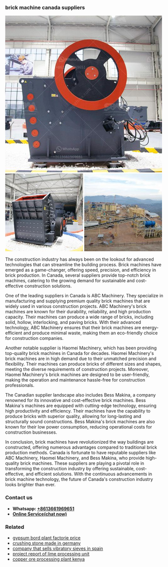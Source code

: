 <h3>brick machine canada suppliers</h3><img src='1704791280.jpg' alt=''><p>The construction industry has always been on the lookout for advanced technologies that can streamline the building process. Brick machines have emerged as a game-changer, offering speed, precision, and efficiency in brick production. In Canada, several suppliers provide top-notch brick machines, catering to the growing demand for sustainable and cost-effective construction solutions.</p><p>One of the leading suppliers in Canada is ABC Machinery. They specialize in manufacturing and supplying premium quality brick machines that are widely used in various construction projects. ABC Machinery's brick machines are known for their durability, reliability, and high production capacity. Their machines can produce a wide range of bricks, including solid, hollow, interlocking, and paving bricks. With their advanced technology, ABC Machinery ensures that their brick machines are energy-efficient and produce minimal waste, making them an eco-friendly choice for construction companies.</p><p>Another notable supplier is Haomei Machinery, which has been providing top-quality brick machines in Canada for decades. Haomei Machinery's brick machines are in high demand due to their unmatched precision and flexibility. Their machines can produce bricks of different sizes and shapes, meeting the diverse requirements of construction projects. Moreover, Haomei Machinery's brick machines are designed to be user-friendly, making the operation and maintenance hassle-free for construction professionals.</p><p>The Canadian supplier landscape also includes Bess Makina, a company renowned for its innovative and cost-effective brick machines. Bess Makina's machines are equipped with cutting-edge technology, ensuring high productivity and efficiency. Their machines have the capability to produce bricks with superior quality, allowing for long-lasting and structurally sound constructions. Bess Makina's brick machines are also known for their low power consumption, reducing operational costs for construction businesses.</p><p>In conclusion, brick machines have revolutionized the way buildings are constructed, offering numerous advantages compared to traditional brick production methods. Canada is fortunate to have reputable suppliers like ABC Machinery, Haomei Machinery, and Bess Makina, who provide high-quality brick machines. These suppliers are playing a pivotal role in transforming the construction industry by offering sustainable, cost-effective, and efficient solutions. With the continuous advancements in brick machine technology, the future of Canada's construction industry looks brighter than ever.</p><h3>Contact us</h3><ul><li><strong>Whatsapp:&nbsp;<a href="https://wa.me/8613661969651">+8613661969651</a></strong></li><li><a href="https://swt.shibang-china.com/?git&amp;zhl&amp;brick machine canada suppliers"><strong>Online Service(chat now)</strong></a></li></ul><h3>Related</h3><ul><li><a href='gypsum bord plant factorie price.md'>gypsum bord plant factorie price</a></li><li><a href='crushing stone made in germany.md'>crushing stone made in germany</a></li><li><a href='company that sells vibratory sieves in spain.md'>company that sells vibratory sieves in spain</a></li><li><a href='project report of lime processing unit.md'>project report of lime processing unit</a></li><li><a href='copper ore processing plant kenya.md'>copper ore processing plant kenya</a></li></ul>